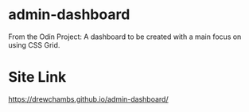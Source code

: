 # admin-dashboard

From the Odin Project: A dashboard to be created with a main focus
on using CSS Grid.

# Site Link

https://drewchambs.github.io/admin-dashboard/
